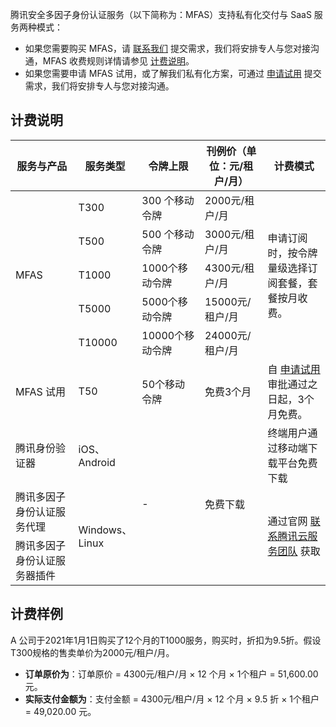 腾讯安全多因子身份认证服务（以下简称为：MFAS）支持私有化交付与 SaaS 服务两种模式：
- 如果您需要购买 MFAS，请 [联系我们](https://cloud.tencent.com/online-service?from=sales&source=PRESALE) 提交需求，我们将安排专人与您对接沟通，MFAS 收费规则详情请参见 [计费说明](#JFSM)。
- 如果您需要申请 MFAS 试用，或了解我们私有化方案，可通过 [申请试用](https://cloud.tencent.com/apply/p/h6yib8x1nce) 提交需求，我们将安排专人与您对接沟通。


## 计费说明[](id:JFSM)
<table>
<tr><th width=20%><strong>服务与产品</strong></th><th width=12%><strong>服务类型</strong></th><th width=20%><strong>令牌上限</strong></th><th width=20%><strong>刊例价（单位：元/租户/月）</strong></th><th width=20%><strong>计费模式</strong></th></tr>
<tbody><tr>
<td  rowspan=5 >MFAS</td>
<td>T300</td>
<td>300 个移动令牌</td>
<td>2000元/租户/月</td>
<td  rowspan=5 >申请订阅时，按令牌量级选择订阅套餐，套餐按月收费。</td>
</tr>
<tr>
<td>T500</td>
<td>500 个移动令牌</td>
<td>3000元/租户/月</td>
</tr>
<tr>
<td>T1000</td>
<td>1000个移动令牌</td>
<td>4300元/租户/月</td>
</tr>
<tr>
<td>T5000</td>
<td>5000个移动令牌</td>
<td>15000元/租户/月</td>
</tr>
<tr>
<td>T10000</td>
<td>10000个移动令牌</td>
<td>24000元/租户/月</td>
</tr>
<tr>
<td>MFAS 试用</td>
<td>T50</td>
<td>50个移动令牌</td>
<td>免费3个月</td>
<td>自 <a href="https://cloud.tencent.com/apply/p/h6yib8x1nce">申请试用 </a>审批通过之日起，3个月免费。</td>
</tr>
<tr>
<td>腾讯身份验证器</td>
<td>iOS、Android</td>
<td  rowspan=3 >-</td>
<td  rowspan=3 >免费下载</td>
<td>终端用户通过移动端下载平台免费下载</td>
</tr>
<tr>
<td>腾讯多因子身份认证服务代理</td>
<td  rowspan=2 >Windows、Linux</td>
<td  rowspan=2 >通过官网 <a href="https://cloud.tencent.com/online-service?from=sales&amp;source=PRESALE">联系腾讯云服务团队</a> 获取</td>
</tr>
<tr>
<td>腾讯多因子身份认证服务器插件</td>
</tr>
</tbody></table>

## 计费样例
A 公司于2021年1月1日购买了12个月的T1000服务，购买时，折扣为9.5折。假设 T300规格的售卖单价为2000元/租户/月。
- **订单原价为**：订单原价 = 4300元/租户/月 × 12 个月 × 1个租户 = 51,600.00 元。
- **实际支付金额为**：支付金额 = 4300元/租户/月 × 12 个月 × 9.5 折 × 1个租户 = 49,020.00 元。
